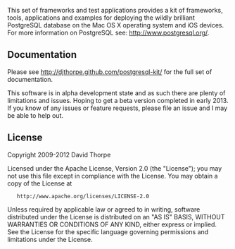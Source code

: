 This set of frameworks and test applications provides a kit of frameworks, tools,
applications and examples for deploying the wildly brilliant PostgreSQL database on 
the Mac OS X operating system and iOS devices. For more information on PostgreSQL 
see: http://www.postgresql.org/.

## Documentation

Please see http://djthorpe.github.com/postgresql-kit/ for the full set of documentation.

This software is in alpha development state and as such there are plenty of limitations
and issues. Hoping to get a beta version completed in early 2013. If you know of any 
issues or feature requests, please  file an issue and I may be  able to help out.

## License

Copyright 2009-2012 David Thorpe

Licensed under the Apache License, Version 2.0 (the "License"); you may not use this 
file except in compliance with the License. You may obtain a copy of the License at

       http://www.apache.org/licenses/LICENSE-2.0

Unless required by applicable law or agreed to in writing, software distributed under
the License is distributed on an "AS IS" BASIS, WITHOUT WARRANTIES OR CONDITIONS OF
ANY KIND, either express or implied. See the License for the specific language governing
permissions and limitations under the License.
   
